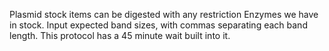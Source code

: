 Plasmid stock items can be digested with any restriction Enzymes we have in stock. Input expected band sizes, with commas separating each band length. This protocol has a 45 minute wait built into it. 